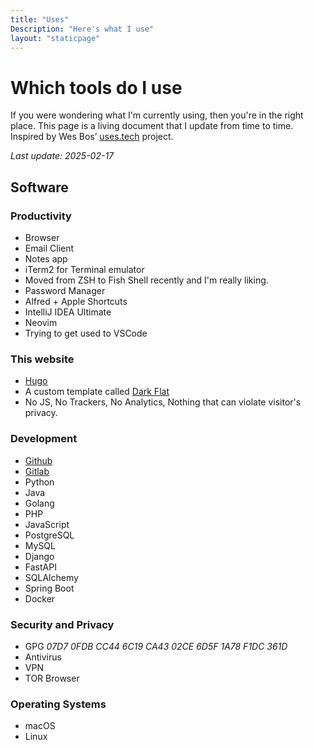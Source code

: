 ```yaml
---
title: "Uses"
Description: "Here's what I use"
layout: "staticpage"
---
```


# Which tools do I use

If you were wondering what I'm currently using, then you're in the right place.
This page is a living document that I update from time to time.
Inspired by Wes Bos’ [uses.tech](https://uses.tech) project.

_Last update: 2025-02-17_

## Software

### Productivity
* Browser
* Email Client
* Notes app
* iTerm2 for Terminal emulator
* Moved from ZSH to Fish Shell recently and I'm really liking.
* Password Manager
* Alfred + Apple Shortcuts
* IntelliJ IDEA Ultimate  
* Neovim
* Trying to get used to VSCode
 
### This website
* [Hugo](https://gohugo.io) 
* A custom template called [Dark Flat](https://github.com/adlermedrado/dark-flat)
* No JS, No Trackers, No Analytics, Nothing that can violate visitor's privacy.

### Development 
* [Github](https://github.com)
* [Gitlab](https://gitlab.com)
* Python
* Java
* Golang
* PHP
* JavaScript
* PostgreSQL
* MySQL
* Django
* FastAPI
* SQLAlchemy
* Spring Boot
* Docker

### Security and Privacy
* GPG _07D7 0FDB CC44 6C19 CA43  02CE 6D5F 1A78 F1DC 361D_
* Antivirus
* VPN
* TOR Browser

### Operating Systems
* macOS
* Linux
